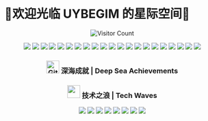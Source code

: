 # 🚀欢迎光临 UYBEGIM 的星际空间🚀
<div align="center"> 
  
  ![Visitor Count](https://profile-counter.glitch.me/UYBEGIM/count.svg)
   
<div style="text-align: center;">
  <!-- 基本信息 -->     <img src="https://img.shields.io/badge/性别 - 男 - #87CEEB?style = for - the - badge&logoColor = white" />     <img src="https://img.shields.io/badge/年龄 - 25 - #90EE90?style = for - the - badge&logoColor = white" />     <img src="https://img.shields.io/badge/居住地 - 新疆 - #A0522D?style = for - the - badge&logoColor = white" />     <img src="https://img.shields.io/badge/星座 - 狮子座 - #FFD700?style = for - the - badge&logoColor = white" />     <img src="https://img.shields.io/badge/性格 - 成熟稳重 - #003366?style = for - the - badge&logoColor = white" />     <img src="https://img.shields.io/badge/工作 - 平面设计师 - #FFA500?style = for - the - badge&logoColor = white" />      <!-- 教育背景类 -->     <img src="https://img.shields.io/badge/毕业院校 - 保密 - #006400?style = for - the - badge&logoColor = white" />     <img src="https://img.shields.io/badge/学历 - 大专 - #9370DB?style = for - the - badge&logoColor = white" />      <!-- 技能特长 -->     <img src="https://img.shields.io/badge/设计软件 - Adobe全家桶 - #8A2BE2?style = for - the - badge&logoColor = white" />     <img src="https://img.shields.io/badge/前端编程 - HTML|CSS|JS - #FFD43B?style = for - the - badge&logoColor = white" />     <img src="https://img.shields.io/badge/后端编程 - Python/PHP/MySQL - #FFD43B?style = for - the - badge&logoColor = white" />     <img src="https://img.shields.io/badge/沟通语言 - 中/英/维 - #FFA500?style = for - the - badge&logoColor = white" />      <!-- 职业技能补充类 -->     <img src="https://img.shields.io/badge/设计风格 - 简约风 - #ADD8E6?style = for - the - badge&logoColor = white" />     <img src="https://img.shields.io/badge/编程范式 - 面向对象编程 - #696969?style = for - the - badge&logoColor = white" />      <!-- 项目经验类 -->     <img src="https://img.shields.io/badge/参与项目数量 - 2个 - #FFA500?style = for - the - badge&logoColor = white" />     <img src="https://img.shields.io/badge/擅长项目类型 - 网站|软件|小程序—UI交互设计 - #007BFF?style = for - the - badge&logoColor = white" />      <!-- 个人成就类 -->     <img src="https://img.shields.io/badge/获得奖项 - 计算机设计大赛自治区二等奖 - #FFD700?style = for - the - badge&logoColor = white" />     <!-- <img src="https://img.shields.io/badge/荣誉称号 - [具体称号] - #FF0000?style = for - the - badge&logoColor = white" />  -->      <!-- 社交与性格 -->     <img src="https://img.shields.io/badge/社交风格 - i人 - #ADD8E6?style = for - the - badge&logoColor = white" />     <img src="https://img.shields.io/badge/性格优点 - 细心 - #C0C0C0?style = for - the - badge&logoColor = white" />     <img src="https://img.shields.io/badge/性格缺点 - 太善良 - #8B0000?style = for - the - badge&logoColor = white" />      <!-- 爱好 -->     <img src="https://img.shields.io/badge/爱好 - 程序 - #007BFF?style = for - the - badge&logoColor = white" /> </div>



<!-- Achievements -->
<h3 align="center">
  <img src="https://media.giphy.com/media/W5eoZHPpUx9sapR0eu/giphy.gif" width="30px" alt="Git"/>&nbsp;深海成就 | Deep Sea Achievements
</h3>

 <!--
<div align="center">
  <img src="https://github-profile-trophy.vercel.app/?username=Sharky-shark-Blue&theme=tokyonight&no-frame=true&row=1&column=7&margin-w=15&margin-h=15" />
</div>
 --> 

<!-- Tech Stack with Wave Animation -->
<h3 align="center">
  <img src="https://media2.giphy.com/media/QssGEmpkyEOhBCb7e1/giphy.gif?cid=ecf05e47a0n3gi1bfqntqmob8g9aid1oyj2wr3ds3mg700bl&rid=giphy.gif" width="30px">
  技术之浪 | Tech Waves
</h3>

<div align="center">
  <img src="https://img.shields.io/badge/Java-深海蓝-00A1D6?style=for-the-badge&logo=openjdk&logoColor=white" />
  <img src="https://img.shields.io/badge/Spring_Boot-海藻绿-6DB33F?style=for-the-badge&logo=spring-boot&logoColor=white" />
  <img src="https://img.shields.io/badge/Vue.js-珊瑚色-42B883?style=for-the-badge&logo=vue.js&logoColor=white" />
  <img src="https://img.shields.io/badge/Python-海蛇蓝-3776AB?style=for-the-badge&logo=python&logoColor=white" />
  <img src="https://img.shields.io/badge/C-深渊蓝-00599C?style=for-the-badge&logo=c&logoColor=white" />
  <img src="https://img.shields.io/badge/C++-暗流蓝-00599C?style=for-the-badge&logo=c%2B%2B&logoColor=white" />
  <img src="https://img.shields.io/badge/Git-珊瑚红-F05032?style=for-the-badge&logo=git&logoColor=white" />
  <img src="https://img.shields.io/badge/JavaScript-金沙色-F7DF1E?style=for-the-badge&logo=javascript&logoColor=black" />
</div>


